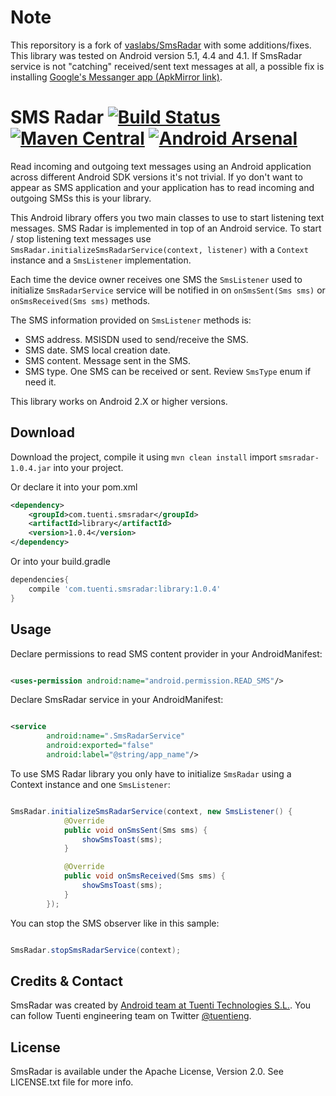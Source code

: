 Note
========
This reporsitory is a fork of [vaslabs/SmsRadar](https://github.com/vaslabs/SmsRadar) with some additions/fixes. This library was tested on Android version 5.1, 4.4 and 4.1.
If SmsRadar service is not "catching" received/sent text messages at all, a possible fix is installing [Google's Messanger app (ApkMirror link)](http://www.apkmirror.com/apk/google-inc/messenger-google-inc/messenger-google-inc-1-9-035-release/).

SMS Radar [![Build Status](https://travis-ci.org/tuenti/SmsRadar.svg?branch=master)](https://travis-ci.org/tuenti/SmsRadar) [![Maven Central](https://maven-badges.herokuapp.com/maven-central/com.tuenti.smsradar/library/badge.svg)](https://maven-badges.herokuapp.com/maven-central/com.tuenti.smsradar/library) [![Android Arsenal](https://img.shields.io/badge/Android%20Arsenal-SmsRadar-brightgreen.svg?style=flat)](https://android-arsenal.com/details/1/1328)
=========

Read incoming and outgoing text messages using an Android application across different Android SDK versions it's not
trivial. If yo don't want to appear as SMS application and your application has to read incoming and outgoing SMSs
this is your library.

This Android library offers you two main classes to use to start listening text messages. SMS Radar is implemented in
top of an Android service. To start / stop listening text messages use ``SmsRadar.initializeSmsRadarService(context,
listener)`` with a ``Context`` instance and a ``SmsListener`` implementation.

Each time the device owner receives one SMS the ``SmsListener`` used to initialize ``SmsRadarService`` service will be
notified in on ``onSmsSent(Sms sms)`` or ``onSmsReceived(Sms sms)`` methods.

The SMS information provided on ``SmsListener`` methods is:

* SMS address. MSISDN used to send/receive the SMS.
* SMS date. SMS local creation date.
* SMS content. Message sent in the SMS.
* SMS type. One SMS can be received or sent. Review ``SmsType`` enum if need it.

This library works on Android 2.X or higher versions.

Download
--------

Download the project, compile it using ```mvn clean install``` import ``smsradar-1.0.4.jar`` into your project.

Or declare it into your pom.xml

```xml
<dependency>
    <groupId>com.tuenti.smsradar</groupId>
    <artifactId>library</artifactId>
    <version>1.0.4</version>
</dependency>
```


Or into your build.gradle
```groovy
dependencies{
    compile 'com.tuenti.smsradar:library:1.0.4'
}
```


Usage
-----

Declare permissions to read SMS content provider in your AndroidManifest:

```xml

<uses-permission android:name="android.permission.READ_SMS"/>

```

Declare SmsRadar service in your AndroidManifest:

```xml

<service
		android:name=".SmsRadarService"
		android:exported="false"
		android:label="@string/app_name"/>

```

To use SMS Radar library you only have to initialize ``SmsRadar`` using a Context instance and one ``SmsListener``:

```java

SmsRadar.initializeSmsRadarService(context, new SmsListener() {
			@Override
			public void onSmsSent(Sms sms) {
				showSmsToast(sms);
			}

			@Override
			public void onSmsReceived(Sms sms) {
				showSmsToast(sms);
			}
		});

```

You can stop the SMS observer like in this sample:

```java

SmsRadar.stopSmsRadarService(context);

```

Credits & Contact
-----------------

SmsRadar was created by [Android team at Tuenti Technologies S.L.](http://github.com/tuenti). You can follow Tuenti
engineering team on Twitter [@tuentieng](http://twitter.com/tuentieng).


License
-------

SmsRadar is available under the Apache License, Version 2.0. See LICENSE.txt file for more info.
